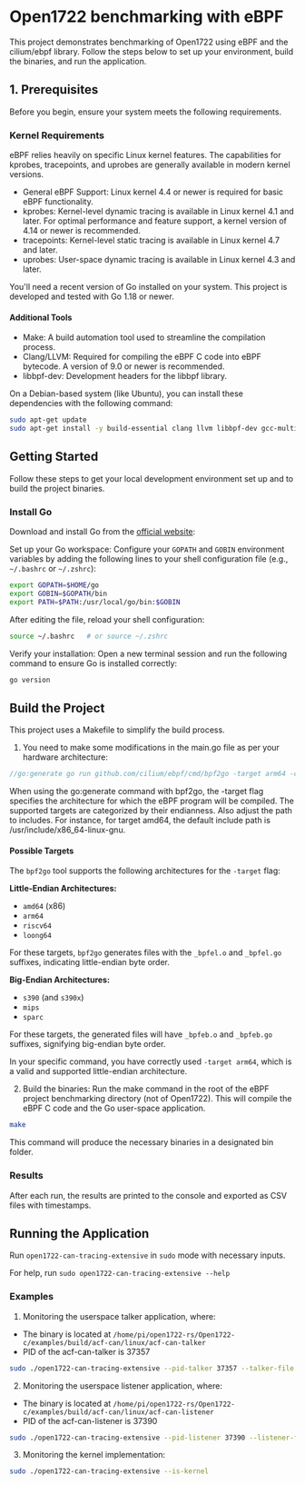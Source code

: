# Open1722 benchmarking with eBPF

This project demonstrates benchmarking of Open1722 using eBPF and the cilium/ebpf library. Follow the steps below to set up your environment, build the binaries, and run the application.

## 1. Prerequisites

Before you begin, ensure your system meets the following requirements.

### Kernel Requirements

eBPF relies heavily on specific Linux kernel features. The capabilities for kprobes, tracepoints, and uprobes are generally available in modern kernel versions.

- General eBPF Support: Linux kernel 4.4 or newer is required for basic eBPF functionality.
- kprobes: Kernel-level dynamic tracing is available in Linux kernel 4.1 and later. For optimal performance and feature support, a kernel version of 4.14 or newer is recommended.
- tracepoints: Kernel-level static tracing is available in Linux kernel 4.7 and later.
- uprobes: User-space dynamic tracing is available in Linux kernel 4.3 and later.

You'll need a recent version of Go installed on your system. This project is developed and tested with Go 1.18 or newer.

#### Additional Tools

- Make: A build automation tool used to streamline the compilation process.
- Clang/LLVM: Required for compiling the eBPF C code into eBPF bytecode. A version of 9.0 or newer is recommended.
- libbpf-dev: Development headers for the libbpf library.

On a Debian-based system (like Ubuntu), you can install these dependencies with the following command:

```bash
sudo apt-get update
sudo apt-get install -y build-essential clang llvm libbpf-dev gcc-multilib g++-multilib
```

## Getting Started

Follow these steps to get your local development environment set up and to build the project binaries.

### Install Go

Download and install Go from the [official website](https://golang.org/dl/):

Set up your Go workspace: Configure your `GOPATH` and `GOBIN` environment variables by adding the following lines to your shell configuration file (e.g., `~/.bashrc` or `~/.zshrc`):

```bash
export GOPATH=$HOME/go
export GOBIN=$GOPATH/bin
export PATH=$PATH:/usr/local/go/bin:$GOBIN
```

After editing the file, reload your shell configuration:

```bash
source ~/.bashrc   # or source ~/.zshrc
```

Verify your installation: Open a new terminal session and run the following command to ensure Go is installed correctly:

```bash
go version
```

## Build the Project

This project uses a Makefile to simplify the build process.

1) You need to make some modifications in the main.go file as per your hardware architecture:

```go
//go:generate go run github.com/cilium/ebpf/cmd/bpf2go -target arm64 -cflags "-I/usr/include/aarch64-linux-gnu -I/usr/include/" CANTrace eBPF/bpf.c
```

When using the go:generate command with bpf2go, the -target flag specifies the architecture for which the eBPF program will be compiled. The supported targets are categorized by their endianness. Also adjust the path to includes. For instance, for target amd64, the default include path is /usr/include/x86_64-linux-gnu.

#### Possible Targets

The `bpf2go` tool supports the following architectures for the `-target` flag:

**Little-Endian Architectures:**
- `amd64` (x86)
- `arm64`
- `riscv64`
- `loong64`

For these targets, `bpf2go` generates files with the `_bpfel.o` and `_bpfel.go` suffixes, indicating little-endian byte order.

**Big-Endian Architectures:**
- `s390` (and `s390x`)
- `mips`
- `sparc`

For these targets, the generated files will have `_bpfeb.o` and `_bpfeb.go` suffixes, signifying big-endian byte order.

In your specific command, you have correctly used `-target arm64`, which is a valid and supported little-endian architecture.

2) Build the binaries: Run the make command in the root of the eBPF project benchmarking directory (not of Open1722). This will compile the eBPF C code and the Go user-space application.

```bash
make
```

This command will produce the necessary binaries in a designated bin folder.

### Results
After each run, the results are printed to the console and exported as CSV files with timestamps.

## Running the Application

Run `open1722-can-tracing-extensive` in `sudo` mode with necessary inputs.

For help, run `sudo open1722-can-tracing-extensive --help`

### Examples

1) Monitoring the userspace talker application, where:
 - The binary is located at `/home/pi/open1722-rs/Open1722-c/examples/build/acf-can/linux/acf-can-talker`
 - PID of the acf-can-talker is 37357

```bash
sudo ./open1722-can-tracing-extensive --pid-talker 37357 --talker-file /home/pi/open1722-rs/Open1722-c/examples/build/acf-can/linux/acf-can-talker
```

2) Monitoring the userspace listener application, where:
 - The binary is located at `/home/pi/open1722-rs/Open1722-c/examples/build/acf-can/linux/acf-can-listener`
 - PID of the acf-can-listener is 37390

```bash
sudo ./open1722-can-tracing-extensive --pid-listener 37390 --listener-file /home/pi/open1722-rs/Open1722-c/examples/build/acf-can/linux/acf-can-listener
```

3) Monitoring the kernel implementation:

```bash
sudo ./open1722-can-tracing-extensive --is-kernel
```
